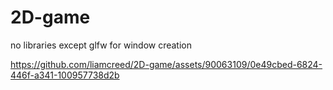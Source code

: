 # 2D-game
no libraries except glfw for window creation

https://github.com/liamcreed/2D-game/assets/90063109/0e49cbed-6824-446f-a341-100957738d2b

